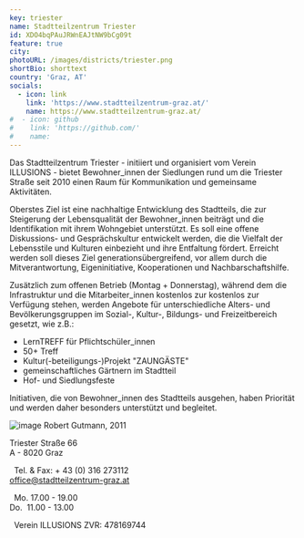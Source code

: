 ```yaml
---
key: triester
name: Stadtteilzentrum Triester
id: XDO4bqPAuJRWnEAJtNW9bCg09t
feature: true
city: 
photoURL: /images/districts/triester.png
shortBio: shorttext
country: 'Graz, AT'
socials:
  - icon: link
    link: 'https://www.stadtteilzentrum-graz.at/'
    name: https://www.stadtteilzentrum-graz.at/
#  - icon: github
#    link: 'https://github.com/'
#    name: 
---
```

Das Stadtteilzentrum Triester - initiiert und organisiert vom Verein ILLUSIONS - bietet Bewohner_innen der Siedlungen rund um die Triester Straße seit 2010 einen Raum für Kommunikation und gemeinsame Aktivitäten.

Oberstes Ziel ist eine nachhaltige Entwicklung des Stadtteils, die zur Steigerung der Lebensqualität der Bewohner_innen beiträgt und die Identifikation mit ihrem Wohngebiet unterstützt. Es soll eine offene Diskussions- und Gesprächskultur entwickelt werden, die die Vielfalt der Lebensstile und Kulturen einbezieht und ihre Entfaltung fördert. Erreicht werden soll dieses Ziel generationsübergreifend, vor allem durch die Mitverantwortung, Eigeninitiative, Kooperationen und Nachbarschaftshilfe.

Zusätzlich zum offenen Betrieb (Montag + Donnerstag), während dem die Infrastruktur und die Mitarbeiter_innen kostenlos zur kostenlos zur Verfügung stehen, werden Angebote für unterschiedliche Alters- und Bevölkerungsgruppen im Sozial-, Kultur-, Bildungs- und Freizeitbereich gesetzt, wie z.B.:
- LernTREFF für Pflichtschüler_innen
- 50+ Treff
- Kultur(-beteiligungs-)Projekt "ZAUNGÄSTE"
- gemeinschaftliches Gärtnern im Stadtteil
- Hof- und Siedlungsfeste

Initiativen, die von Bewohner_innen des Stadtteils ausgehen, haben Priorität und werden daher besonders unterstützt und begleitet.

![image](/images/districts/triester.png)
Robert Gutmann, 2011

Triester Straße 66 <br />
A - 8020 Graz

 
Tel. & Fax: + 43 (0) 316 273112 <br />
office@stadtteilzentrum-graz.at

 
Mo. 17.00 - 19.00 <br />
Do.  11.00 - 13.00

 
Verein ILLUSIONS
ZVR: 478169744
